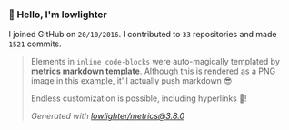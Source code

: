 ### 👋 Hello, I'm lowlighter

I joined GitHub on `20/10/2016`.
I contributed to `33` repositories and made `1521` commits.

> Elements in `inline code-blocks` were auto-magically templated by **metrics markdown template**.
> Although this is rendered as a PNG image in this example, it'll actually push markdown 😎
>
> Endless customization is possible, including hyperlinks 🎉!
>
> *Generated with [lowlighter/metrics@3.8.0](https://github.com/lowlighter/metrics)*
